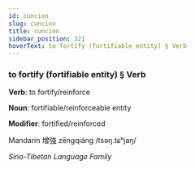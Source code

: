 ```yaml
---
id: cuncion
slug: cuncion
title: cuncion
sidebar_position: 321
hoverText: to fortify (fortifiable entity) § Verb
---
```


### to fortify (fortifiable entity) § Verb

**Verb**: to fortify/reinforce

**Noun**: fortifiable/reinforceable entity

**Modifier**: fortified/reinforced

Mandarin 增強 zēngqiáng /tsəŋ.tɕʰjaŋ/

*Sino-Tibetan Language Family*